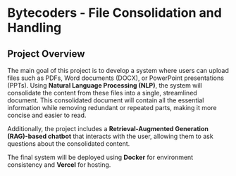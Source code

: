 # Bytecoders - File Consolidation and Handling

## Project Overview

The main goal of this project is to develop a system where users can upload files such as PDFs, Word documents (DOCX), or PowerPoint presentations (PPTs). Using **Natural Language Processing (NLP)**, the system will consolidate the content from these files into a single, streamlined document. This consolidated document will contain all the essential information while removing redundant or repeated parts, making it more concise and easier to read.

Additionally, the project includes a **Retrieval-Augmented Generation (RAG)-based chatbot** that interacts with the user, allowing them to ask questions about the consolidated content. 

The final system will be deployed using **Docker** for environment consistency and **Vercel** for hosting.

